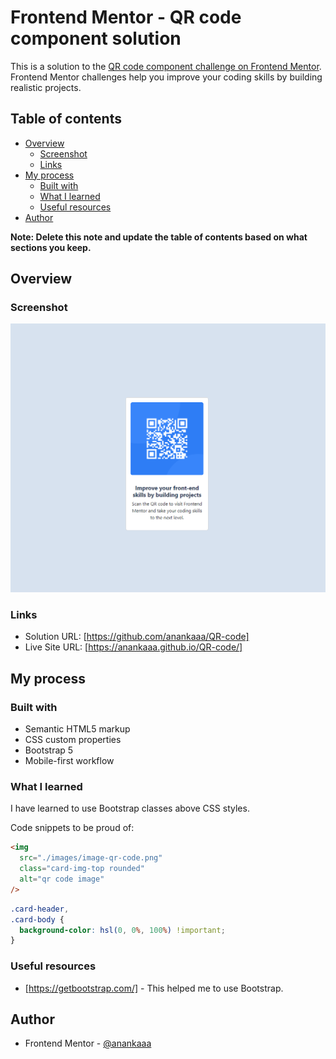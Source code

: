 # Frontend Mentor - QR code component solution

This is a solution to the [QR code component challenge on Frontend Mentor](https://www.frontendmentor.io/challenges/qr-code-component-iux_sIO_H). Frontend Mentor challenges help you improve your coding skills by building realistic projects.

## Table of contents

- [Overview](#overview)
  - [Screenshot](#screenshot)
  - [Links](#links)
- [My process](#my-process)
  - [Built with](#built-with)
  - [What I learned](#what-i-learned)
  - [Useful resources](#useful-resources)
- [Author](#author)

**Note: Delete this note and update the table of contents based on what sections you keep.**

## Overview

### Screenshot

![Alt text](image.png)

### Links

- Solution URL: [https://github.com/anankaaa/QR-code]
- Live Site URL: [https://anankaaa.github.io/QR-code/]

## My process

### Built with

- Semantic HTML5 markup
- CSS custom properties
- Bootstrap 5
- Mobile-first workflow

### What I learned

I have learned to use Bootstrap classes above CSS styles.

Code snippets to be proud of:

```html
<img
  src="./images/image-qr-code.png"
  class="card-img-top rounded"
  alt="qr code image"
/>
```

```css
.card-header,
.card-body {
  background-color: hsl(0, 0%, 100%) !important;
}
```

### Useful resources

- [https://getbootstrap.com/] - This helped me to use Bootstrap.

## Author

- Frontend Mentor - [@anankaaa](https://www.frontendmentor.io/profile/anankaaa)
